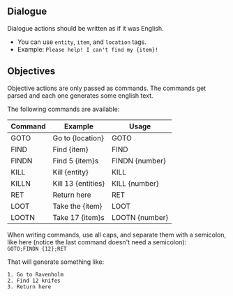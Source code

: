 ## Dialogue
Dialogue actions should be written as if it was English.

* You can use `entity`, `item`, and `location` tags.
* Example: `Please help! I can't find my {item}!`

## Objectives
Objective actions are only passed as commands.
The commands get parsed and each one generates some
english text.

The following commands are available:

| Command | Example | Usage |
| --- | --- | --- |
| GOTO | Go to {location} | GOTO
| FIND | Find {item} | FIND
| FINDN | Find 5 {item}s | FINDN {number}
| KILL | Kill {entity} | KILL
| KILLN | Kill 13 {entities} | KILL {number}
| RET | Return here | RET
| LOOT | Take the {item} | LOOT
| LOOTN | Take 17 {item}s | LOOTN {number}

When writing commands, use all caps, and separate them with a semicolon, like here (notice the last command doesn't need a semicolon):  
`GOTO;FINDN {12};RET`

That will generate something like:
```
1. Go to Ravenholm
2. Find 12 knifes
3. Return here
```
